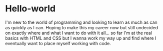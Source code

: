 # Hello-world

I'm new to the world of programming and looking to learn as much as can as quickly as I can. Hoping to make this my career now but still undecided on exactly where and what I want to do with it all... so far I'm at the real basics with HTML and CSS but I wanna work my way up and find where I eventually want to place myself working with code.
